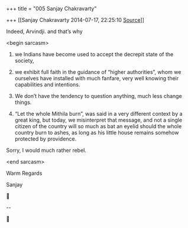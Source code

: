 +++
title = "005 Sanjay Chakravarty"

+++
[[Sanjay Chakravarty	2014-07-17, 22:25:10 [Source](https://groups.google.com/g/samskrita/c/cJMc2kYEBQo)]]



Indeed, Arvindji. and that’s why



\<begin sarcasm>



1. we Indians have become used to accept the decrepit state of the society,

2. we exhibit full faith in the guidance of “higher authorities”, whom we ourselves have installed with much fanfare, very well knowing their capabilities and intentions.

3. We don’t have the tendency to question anything, much less change things.

4. “Let the whole Mithila burn”, was said in a very different context by a great king, but today, we misinterpret that message, and not a single citizen of the country will so much as bat an eyelid should the whole country burn to ashes, as long as his little house remains somehow protected by providence.



Sorry, I would much rather rebel.



\<end sarcasm>



Warm Regards

Sanjay



--  



